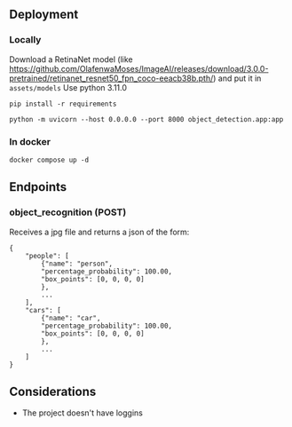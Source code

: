 
## Deployment



### Locally
Download a RetinaNet model (like https://github.com/OlafenwaMoses/ImageAI/releases/download/3.0.0-pretrained/retinanet_resnet50_fpn_coco-eeacb38b.pth/) and put it in `assets/models`
Use python 3.11.0
```
pip install -r requirements
```
```
python -m uvicorn --host 0.0.0.0 --port 8000 object_detection.app:app
```

### In docker
```
docker compose up -d
```

## Endpoints

### object_recognition (POST)
Receives a jpg file and returns a json of the form:
```
{
    "people": [
        {"name": "person",
        "percentage_probability": 100.00,
        "box_points": [0, 0, 0, 0]
        }, 
        ...
    ],
    "cars": [
        {"name": "car",
        "percentage_probability": 100.00,
        "box_points": [0, 0, 0, 0]
        }, 
        ...
    ]
}
```

## Considerations
- The project doesn't have loggins